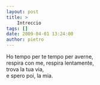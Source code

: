 ```yaml
---
layout: post
title: >
    Intreccio
tags: []
date: 2009-04-01 13:24:00
author: pietro
---
```

Ho tempo per te tempo per averne,<br/>respira con me, respira lentamente,<br/>trova la tua via,<br/>e spero poi, la mia.
